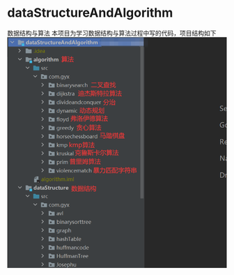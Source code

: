 # dataStructureAndAlgorithm
数据结构与算法
本项目为学习数据结构与算法过程中写的代码，项目结构如下
![image](https://github.com/shanchengyx/dataStructureAndAlgorithm/blob/master/images/%E6%95%B0%E6%8D%AE%E7%BB%93%E6%9E%84.png)

